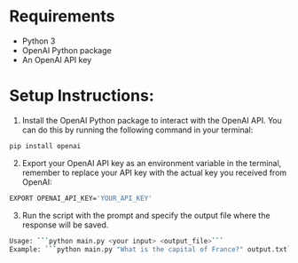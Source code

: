 Requirements
================
- Python 3 
- OpenAI Python package
- An OpenAI API key

Setup Instructions:
====================
1. Install the OpenAI Python package to interact with the OpenAI API. You can do this by running the following command in your terminal:

```bash
pip install openai
```

2. Export your OpenAI API key as an environment variable in the terminal, remember to replace your API key with the actual key you received from OpenAI:

```bash
EXPORT OPENAI_API_KEY='YOUR_API_KEY'
```

3. Run the script with the prompt and specify the output file where the response will be saved. 

```bash
Usage: ```python main.py <your input> <output_file>```
Example: ```python main.py "What is the capital of France?" output.txt```

